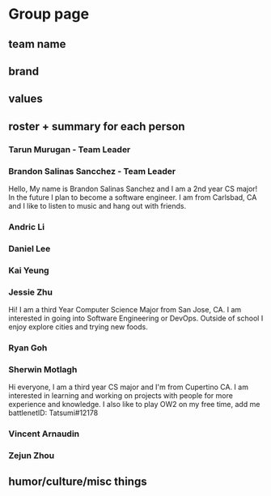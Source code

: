 # Group page

## team name

## brand

## values





## roster + summary for each person

### Tarun Murugan - Team Leader

### Brandon Salinas Sancchez - Team Leader

Hello, My name is Brandon Salinas Sanchez and I am a 2nd year CS major! In the future I plan to become a software engineer. I am from Carlsbad, CA and I like to listen to music and hang out with friends.

### Andric Li

### Daniel Lee

### Kai Yeung

### Jessie Zhu 

Hi! I am a third Year Computer Science Major from San Jose, CA. I am interested in going into Software Engineering or DevOps. Outside of school I enjoy explore cities and trying new foods. 

### Ryan Goh

### Sherwin Motlagh

Hi everyone, I am a third year CS major and I'm from Cupertino CA. I am interested in learning and working on projects with people for more experience and knowledge. I also like to play OW2 on my free time, add me battlenetID: Tatsumi#12178 

### Vincent Arnaudin

### Zejun Zhou




## humor/culture/misc things

